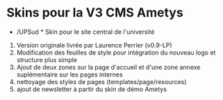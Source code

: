 #  Skins pour la V3 CMS Ametys

* /UPSud *
Skin pour le site central de l'université
1. Version originale livrée par Laurence Perrier (v0.9-LP)
2. Modification des feuilles de style pour intégration du nouveau logo et structure plus simple
3. Ajout de deux zones sur la page d'accueil et d'une zone annexe suplémentaire sur les pages internes
4. nettoyage des styles de pages (templates/page/resources)
5. ajout de newsletter à partir du skin de démo Ametys

